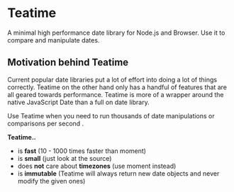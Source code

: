 # Teatime

A minimal high performance date library for Node.js and Browser. Use it to compare and manipulate dates.

## Motivation behind Teatime

Current popular date libraries put a lot of effort into doing a lot of things correctly. Teatime on the other hand only has a handful of features that are all geared towards performance. Teatime is more of a wrapper around the native JavaScript Date than a full on date library.

Use Teatime when you need to run thousands of date manipulations or comparisons per second  .

**Teatime..**
* is **fast** (10 - 1000 times faster than moment)
* is **small** (just look at the source)
* does **not** care about **timezones** (use moment instead)
* is **immutable** (Teatime will always return new date objects and never modify the given ones)
